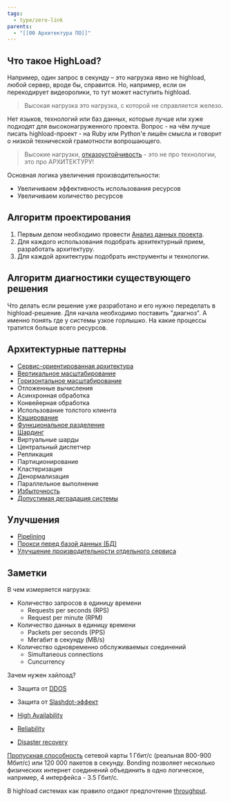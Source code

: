 ```yaml
---
tags:
  - type/zero-link
parents:
  - "[[00 Архитектура ПО]]"
---
```

## Что такое HighLoad?
Например, один запрос в секунду – это нагрузка явно не highload, любой сервер, вроде бы, справится. Но, например, если он перекодирует видеоролики, то тут может наступить highload.

> Высокая нагрузка это нагрузка, с которой не справляется железо.

Нет языков, технологий или баз данных, которые лучше или хуже подходят для высоконагруженного проекта. Вопрос - на чём лучше писать highload-проект - на Ruby или Python'е лишён смысла и говорит о низкой технической грамотности вопрошающего. 

> Высокие нагрузки, [отказоустойчивость](Reliability.md) - это не про технологии, это про АРХИТЕКТУРУ!

Основная логика увеличения производительности:
- Увеличиваем эффективность использования ресурсов
- Увеличиваем количество ресурсов
## Алгоритм проектирования
1. Первым делом необходимо провести [Анализ данных проекта](Анализ%20данных%20проекта.md).
2. Для каждого использования подобрать архитектурный прием, разработать архитектуру.
3. Для каждой архитектуры подобрать инструменты и технологии.

## Алгоритм диагностики существующего решения
Что делать если решение уже разработано и его нужно переделать в highload-решение. Для начала необходимо поставить "диагноз". А именно понять где у системы узкое горлышко. На какие процессы тратится больше всего ресурсов.


## Архитектурные паттерны
- [Сервис-ориентированная архитектура](Service%20Oreinted%20Architecture.md)
- [Вертикальное масштабирование](Вертикальное%20масштабирование.md)
- [Горизонтальное масштабирование](Горизонтальное%20масштабирование.md)
- Отложенные вычисления
- Асинхронная обработка
- Конвейерная обработка
- Использование толстого клиента
- [Кэширование](Кэширование.md)
- [Функциональное разделение](Функциональное%20разделение.md)
- [Шардинг](Шардирование.md)
- Виртуальные шарды
- Центральный диспетчер
- Репликация
- Партиционирование
- Кластеризация
- Денормализация
- Параллельное выполнение
- [Избыточность](Избыточность.md)
- [Допустимая деградация системы](Допустимая%20деградация%20системы.md)

## Улучшения
- [Pipelining](Pipelining.md)
- [Прокси перед базой данных (БД)](Прокси%20перед%20базой%20данных%20(БД).md)
- [Улучшение производительности отдельного сервиса](Улучшение%20производительности%20отдельного%20сервиса.md)
## Заметки

В чем измеряется нагрузка:
- Количество запросов в единицу времени 
	- Requests per seconds (RPS)
	- Request per minute (RPM)
- Количество данных в единицу времени
	- Packets per seconds (PPS)
	- Мегабит в секунду (MB/s)
- Количество одновременно обслуживаемых соединений
	- Simultaneous connections
	- Cuncurrency

Зачем нужен хайлоад?
- Защита от [DDOS](DDOS.md)
- Защита от [Slashdot-эффект](Slashdot-эффект.md)

- [High Availability](High%20Availability.md)
- [Reliability](Reliability.md)
- [Disaster recovery](Disaster%20recovery.md)

[Пропускная способность](Throughput.md) сетевой карты 1 Гбит/с (реальная 800-900 Мбит/с) или 120 000 пакетов в секунду. Bonding позволяет несколько физических интернет соединений объединить в одно логическое, например, 4 интерфейса -  3.5 Гбит/с.

В highload системах как правило отдают предпочтение [throughput](Throughput.md).